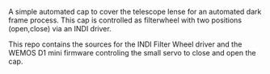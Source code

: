 A simple automated cap to cover the telescope lense for an automated dark frame process. 
This cap is controlled as filterwheel with two positions (open,close) via an INDI driver.

This repo contains the sources for the INDI Filter Wheel driver and the WEMOS D1 mini firmware 
controling the small servo to close and open the cap.
